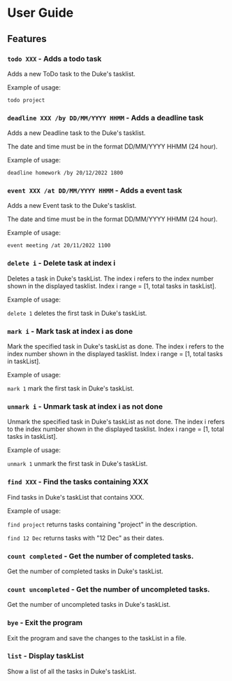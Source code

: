 # User Guide

## Features

### `todo XXX` - Adds a todo task

Adds a new ToDo task to the Duke's tasklist.

Example of usage:

`todo project`

### `deadline XXX /by DD/MM/YYYY HHMM` - Adds a deadline task

Adds a new Deadline task to the Duke's tasklist.

The date and time must be in the format DD/MM/YYYY HHMM (24 hour).

Example of usage:

`deadline homework /by 20/12/2022 1800`

### `event XXX /at DD/MM/YYYY HHMM` - Adds a event task

Adds a new Event task to the Duke's tasklist.

The date and time must be in the format DD/MM/YYYY HHMM (24 hour).

Example of usage:

`event meeting /at 20/11/2022 1100`

### `delete i` - Delete task at index i

Deletes a task in Duke's taskList.
The index i refers to the index number shown in the displayed tasklist.
Index i range = [1, total tasks in taskList].

Example of usage:

`delete 1` deletes the first task in Duke's taskList.

### `mark i` - Mark task at index i as done

Mark the specified task in Duke's taskList as done.
The index i refers to the index number shown in the displayed tasklist.
Index i range = [1, total tasks in taskList].

Example of usage:

`mark 1` mark the first task in Duke's taskList.

### `unmark i` - Unmark task at index i as not done

Unmark the specified task in Duke's taskList as not done.
The index i refers to the index number shown in the displayed tasklist.
Index i range = [1, total tasks in taskList].

Example of usage:

`unmark 1` unmark the first task in Duke's taskList.

### `find XXX` - Find the tasks containing XXX

Find tasks in Duke's taskList that contains XXX.

Example of usage:

`find project` returns tasks containing "project" in the description.

`find 12 Dec` returns tasks with "12 Dec" as their dates.

### `count completed` - Get the number of completed tasks.

Get the number of completed tasks in Duke's taskList.

### `count uncompleted` - Get the number of uncompleted tasks.

Get the number of uncompleted tasks in Duke's taskList.

### `bye` - Exit the program

Exit the program and save the changes to the taskList in a file.

### `list` - Display taskList

Show a list of all the tasks in Duke's taskList.